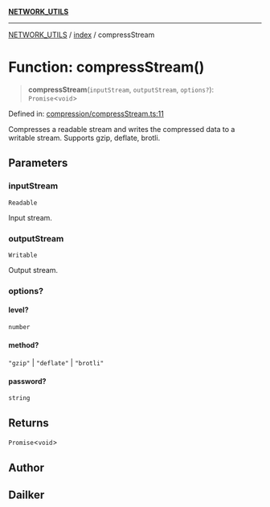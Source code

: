 [**NETWORK_UTILS**](../../README.md)

***

[NETWORK_UTILS](../../README.md) / [index](../README.md) / compressStream

# Function: compressStream()

> **compressStream**(`inputStream`, `outputStream`, `options?`): `Promise`\<`void`\>

Defined in: [compression/compressStream.ts:11](https://github.com/dailker/everyutil-js/blob/b3e269da55b7d96c15eb37e98c5c4f6b94f05f6f/src/compression/compressStream.ts#L11)

Compresses a readable stream and writes the compressed data to a writable stream.
Supports gzip, deflate, brotli.

## Parameters

### inputStream

`Readable`

Input stream.

### outputStream

`Writable`

Output stream.

### options?

#### level?

`number`

#### method?

`"gzip"` \| `"deflate"` \| `"brotli"`

#### password?

`string`

## Returns

`Promise`\<`void`\>

## Author

## Dailker
